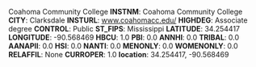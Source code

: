 
Coahoma Community College
**INSTNM**: Coahoma Community College
**CITY**: Clarksdale
**INSTURL**: www.coahomacc.edu/
**HIGHDEG**: Associate degree
**CONTROL**: Public
**ST_FIPS**: Mississippi
**LATITUDE**: 34.254417
**LONGITUDE**: -90.568469
**HBCU**: 1.0
**PBI**: 0.0
**ANNHI**: 0.0
**TRIBAL**: 0.0
**AANAPII**: 0.0
**HSI**: 0.0
**NANTI**: 0.0
**MENONLY**: 0.0
**WOMENONLY**: 0.0
**RELAFFIL**: None
**CURROPER**: 1.0
**location**: 34.254417, -90.568469